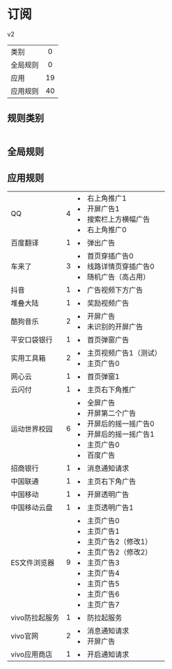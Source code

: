 # 订阅

v2

|||
| - |:-:|
|类别|0|
|全局规则|0|
|应用|19|
|应用规则|40|

## 规则类别

|||
| - |:-:|


## 全局规则



## 应用规则

||||
| - |:-:|-|
|QQ|4|<li>右上角推广1<li>开屏广告1<li>搜索栏上方横幅广告<li>右上角推广0|
|百度翻译|1|<li>弹出广告|
|车来了|3|<li>首页穿插广告0<li>线路详情页穿插广告0<li>随机广告（高占用）|
|抖音|1|<li>广告视频下方广告|
|堆叠大陆|1|<li>奖励视频广告|
|酷狗音乐|2|<li>开屏广告<li>未识别的开屏广告|
|平安口袋银行|1|<li>首页弹窗广告|
|实用工具箱|2|<li>主页视频广告1（测试）<li>主页广告0|
|网心云|1|<li>首页弹窗1|
|云闪付|1|<li>主页右下角推广|
|运动世界校园|6|<li>全屏广告<li>开屏第二个广告<li>开屏后的摇一摇广告0<li>开屏后的摇一摇广告1<li>主页广告0<li>百度广告|
|招商银行|1|<li>消息通知请求|
|中国联通|1|<li>主页右下角广告|
|中国移动|1|<li>开屏透明广告|
|中国移动云盘|1|<li>主页透明广告1|
|ES文件浏览器|9|<li>主页广告0<li>主页广告1<li>主页广告2（修改1）<li>主页广告2（修改2）<li>主页广告3<li>主页广告4<li>主页广告5<li>主页广告6<li>主页广告7|
|vivo防拉起服务|1|<li>防拉起服务|
|vivo官网|2|<li>消息通知请求<li>开屏广告|
|vivo应用商店|1|<li>开启通知请求|
